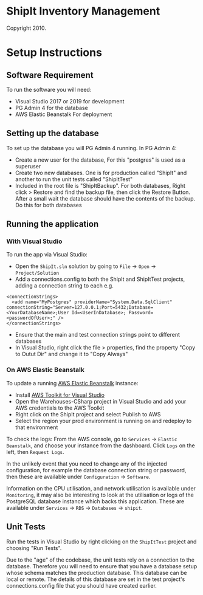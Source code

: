 # ShipIt Inventory Management

Copyright 2010.

# Setup Instructions

## Software Requirement

To run the software you will need:

- Visual Studio 2017 or 2019 for development
- PG Admin 4 for the database
- AWS Elastic Beanstalk For deployment

## Setting up the database

To set up the database you will PG Admin 4 running. In PG Admin 4:

- Create a new user for the database, For this "postgres" is used as a superuser
- Create two new databases. One is for production called "ShipIt" and another
  to run the unit tests called "ShipItTest"
- Included in the root file is "ShipItBackup". For both databases, Right click > Restore
  and find the backup file, then click the Restore Button. After a small wait the database should
  have the contents of the backup. Do this for both databases

## Running the application

### With Visual Studio

To run the app via Visual Studio:

- Open the `ShipIt.sln` solution by going to `File` -> `Open` -> `Project/Solution`
- Add a connections.config to both the ShipIt and ShipItTest projects, adding a connection string to each e.g.

```
<connectionStrings>
  <add name="MyPostgres" providerName="System.Data.SqlClient" connectionString="Server=127.0.0.1;Port=5432;Database=<YourDatabaseName>;User Id=<UserInDatabase>; Password=<passwordOfUser>;" />
</connectionStrings>
```

- Ensure that the main and test connection strings point to different databases
- In Visual Studio, right click the file > properties, find the property "Copy to Outut Dir" and change it to "Copy Always"

### On AWS Elastic Beanstalk

To update a running [AWS Elastic Beanstalk](https://aws.amazon.com/elasticbeanstalk/) instance:

- Install [AWS Toolkit for Visual Studio](https://aws.amazon.com/visualstudio/)
- Open the Warehouses-CSharp project in Visual Studio and add your AWS credentials to the AWS Toolkit
- Right click on the ShipIt project and select Publish to AWS
- Select the region your prod environment is running on and redeploy to that environment

To check the logs: From the AWS console, go to `Services` -> `Elastic Beanstalk`, and
choose your instance from the dashboard. Click `Logs` on the left, then `Request Logs`.

In the unlikely event that you need to change any of the injected configuration, for
example the database connection string or password, then these are available under
`Configuration` -> `Software`.

Information on the CPU utilisation, and network utilisation is available under `Monitoring`,
it may also be interesting to look at the utilisation or logs of the PostgreSQL database instance
which backs this application. These are available under `Services` -> `RDS` -> `Databases`
-> `shipit`.

## Unit Tests

Run the tests in Visual Studio by right clicking on the `ShipItTest` project and
choosing "Run Tests".

Due to the "age" of the codebase, the unit tests rely on a connection to the database.
Therefore you will need to ensure that you have a database setup whose schema matches
the production database. This database can be local or remote. The details of this
database are set in the test project's connections.config file that you should have created earlier.
